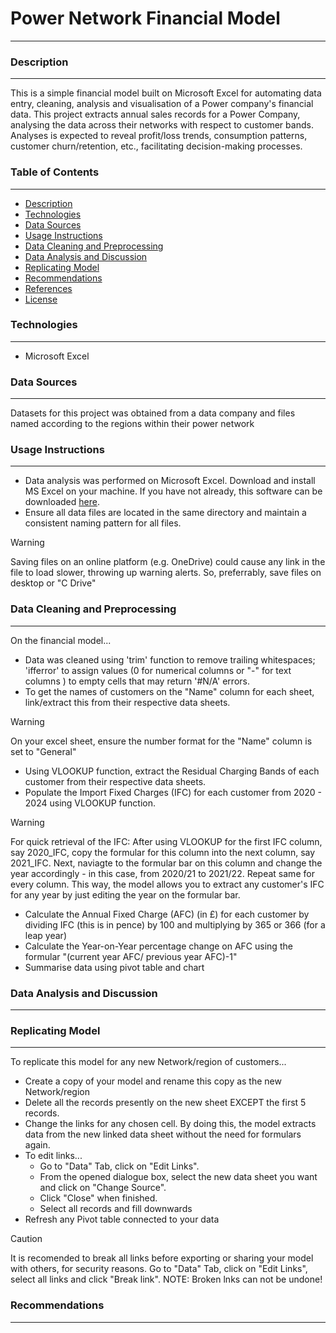 # Power Network Financial Model
___

### Description
___
This is a simple financial model built on Microsoft Excel for automating data entry, cleaning, analysis and visualisation of a Power company's financial data.
This project extracts annual sales records for a Power Company, analysing the data across their networks with respect to customer bands. Analyses is expected to reveal profit/loss trends, consumption patterns, customer churn/retention, etc., facilitating decision-making processes.  

### Table of Contents
___
- [Description](#description)
- [Technologies](#technologies)
- [Data Sources](#data-sources)
- [Usage Instructions](#usage-instructions)
- [Data Cleaning and Preprocessing](#data-cleaning-and-preprocessing)
- [Data Analysis and Discussion](#data-analysis-and-discussion)
- [Replicating Model](#replicating-model)
- [Recommendations](#recommendations)
- [References](#references)
- [License](#license)


### Technologies
___
- Microsoft Excel


### Data Sources
___
Datasets for this project was obtained from a data company and files named according to the regions within their power network


### Usage Instructions
___
- Data analysis was performed on Microsoft Excel. Download and install MS Excel on your machine. If you have not already, this software can be downloaded [here](https://www.microsoft.com/en-gb/microsoft-365/excel?ef_id=_k_7f6ebb9ae2b216bcec3edc83309dd670_k_&OCID=AIDcmmp20rgnjr_SEM__k_7f6ebb9ae2b216bcec3edc83309dd670_k_&msclkid=7f6ebb9ae2b216bcec3edc83309dd670).
- Ensure all data files are located in the same directory and maintain a consistent naming pattern for all files.
> [!WARNING]
> Saving files on an online platform (e.g. OneDrive) could cause any link in the file to load slower, throwing up warning alerts. So, preferrably, save files on desktop or "C Drive"


### Data Cleaning and Preprocessing
___

On the financial model...
- Data was cleaned using 'trim' function to remove trailing whitespaces; 'ifferror' to assign values (0 for numerical columns or "-" for text columns ) to empty cells that may return '#N/A' errors.
- To get the names of customers on the "Name" column for each sheet, link/extract this from their respective data sheets.
> [!Warning]
> On your excel sheet, ensure the number format for the "Name" column is set to "General"
- Using VLOOKUP function, extract the Residual Charging Bands of each customer from their respective data sheets.
- Populate the Import Fixed Charges (IFC) for each customer from 2020 - 2024 using VLOOKUP function.
> [!WARNING]
> For quick retrieval of the IFC: After using VLOOKUP for the first IFC column, say 2020_IFC, copy the formular for this column into the next column, say 2021_IFC. Next, naviagte to the formular bar on this column and change the year accordingly - in this case, from 2020/21 to 2021/22.
> Repeat same for every column. This way, the model allows you to extract any customer's IFC for any year by just editing the year on the formular bar.
- Calculate the Annual Fixed Charge (AFC) (in £) for each customer by dividing IFC (this is in pence) by 100 and multiplying by 365 or 366 (for a leap year)
- Calculate the Year-on-Year percentage change on AFC using the formular "(current year AFC/ previous year AFC)-1"
- Summarise data using pivot table and chart

### Data Analysis and Discussion
___


### Replicating Model
___

To replicate this model for any new Network/region of customers...
- Create a copy of your model and rename this copy as the new Network/region
- Delete all the records presently on the new sheet EXCEPT the first 5 records.
- Change the links for any chosen cell. By doing this, the model extracts data from the new linked data sheet without the need for formulars again.
- To edit links...
  -  Go to "Data" Tab, click on "Edit Links".
  -  From the opened dialogue box, select the new data sheet you want and click on "Change Source".
  -  Click "Close" when finished.
  -  Select all records and fill downwards
- Refresh any Pivot table connected to your data
> [!CAUTION]
> It is recomended to break all links before exporting or sharing your model with others, for security reasons.
> Go to "Data" Tab, click on "Edit Links", select all links and click "Break link".
> NOTE: Broken lnks can not be undone!

### Recommendations
___
